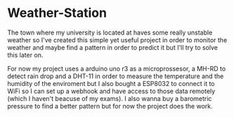 # Weather-Station
The town where my university is located at haves some really unstable weather so I've created this simple yet useful project in order to monitor the weather and maybe find a pattern in order to predict it but I'll try to solve this later on. 

For now my project uses a arduino uno r3 as a microprossesor, a MH-RD to detect rain drop and a DHT-11 in order to measure the temperature and the humidity of the enviroment but I also bought a ESP8032 to connect it to WiFi so I can set up a webhook and have access to those data remotely (which I haven't beacuse of my exams). I also wanna buy a barometric pressure to find a better pattern but for now the project does the work.
